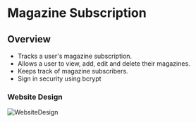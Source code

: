 # Magazine Subscription

## Overview
- Tracks a user's magazine subscription.
- Allows a user to view, add, edit and delete their magazines.
- Keeps track of magazine subscribers.
- Sign in security using bcrypt



### Website Design
![WebsiteDesign](https://github.com/hannahyoo99/PythonFlask_Personal_Project_Public/assets/109314038/fb04e2c5-e228-4297-9802-47cb8f0df49b)
